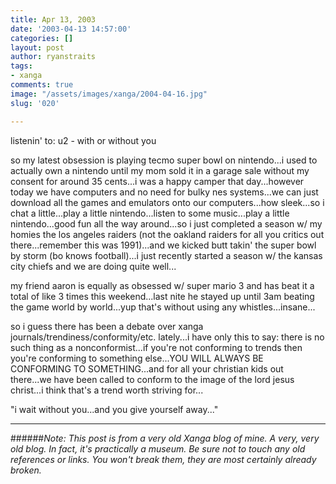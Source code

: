 ```yaml
---
title: Apr 13, 2003
date: '2003-04-13 14:57:00'
categories: []
layout: post
author: ryanstraits
tags:
- xanga
comments: true
image: "/assets/images/xanga/2004-04-16.jpg"
slug: '020'

---
```

listenin' to: u2 - with or without you

<!-- break -->

so my latest obsession is playing tecmo super bowl on nintendo...i used to actually own a nintendo until my mom sold it in a garage sale without my consent for around 35 cents...i was a happy camper that day...however today we have computers and no need for bulky nes systems...we can just download all the games and emulators onto our computers...how sleek...so i chat a little...play a little nintendo...listen to some music...play a little nintendo...good fun all the way around...so i just completed a season w/ my homies the los angeles raiders (not the oakland raiders for all you critics out there...remember this was 1991)...and we kicked butt takin' the super bowl by storm (bo knows football)...i just recently started a season w/ the kansas city chiefs and we are doing quite well...

my friend aaron is equally as obsessed w/ super mario 3 and has beat it a total of like 3 times this weekend...last nite he stayed up until 3am beating the game world by world...yup that's without using any whistles...insane...

so i guess there has been a debate over xanga journals/trendiness/conformity/etc. lately...i have only this to say: there is no such thing as a nonconformist...if you're not conforming to trends then you're conforming to something else...YOU WILL ALWAYS BE CONFORMING TO SOMETHING...and for all your christian kids out there...we have been called to conform to the image of the lord jesus christ...i think that's a trend worth striving for...

"i wait without you...and you give yourself away..."

---

######*Note: This post is from a very old Xanga blog of mine. A very, very old blog. In fact, it's practically a museum. Be sure not to touch any old references or links. You won't break them, they are most certainly already broken.*